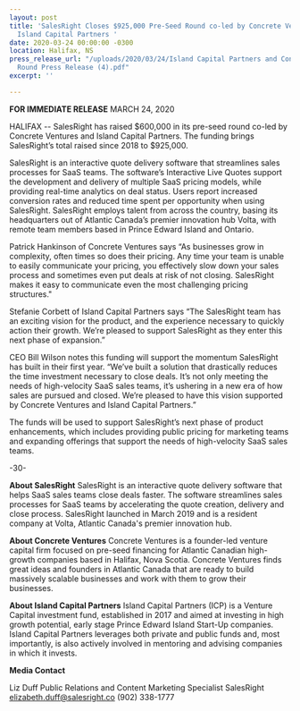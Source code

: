 ```yaml
---
layout: post
title: 'SalesRight Closes $925,000 Pre-Seed Round co-led by Concrete Ventures and
  Island Capital Partners '
date: 2020-03-24 00:00:00 -0300
location: Halifax, NS
press_release_url: "/uploads/2020/03/24/Island Capital Partners and Concrete Ventures
  Round Press Release (4).pdf"
excerpt: ''

---
```

  
**FOR IMMEDIATE RELEASE** MARCH 24, 2020

HALIFAX -- SalesRight has raised $600,000 in its pre-seed round co-led by Concrete Ventures and Island Capital Partners. The funding brings SalesRight’s total raised since 2018 to $925,000.

SalesRight is an interactive quote delivery software that streamlines sales processes for SaaS teams. The software’s Interactive Live Quotes support the development and delivery of multiple SaaS pricing models, while providing real-time analytics on deal status. Users report increased conversion rates and reduced time spent per opportunity when using SalesRight. SalesRight employs talent from across the country, basing its headquarters out of Atlantic Canada’s premier innovation hub Volta, with remote team members based in Prince Edward Island and Ontario.

Patrick Hankinson of Concrete Ventures says “As businesses grow in complexity, often times so does their pricing. Any time your team is unable to easily communicate your pricing, you effectively slow down your sales process and sometimes even put deals at risk of not closing. SalesRight makes it easy to communicate even the most challenging pricing structures."

Stefanie Corbett of Island Capital Partners says “The SalesRight team has an exciting vision for the product, and the experience necessary to quickly action their growth. We’re pleased to support SalesRight as they enter this next phase of expansion.”

CEO Bill Wilson notes this funding will support the momentum SalesRight has built in their first year. “We’ve built a solution that drastically reduces the time investment necessary to close deals. It’s not only meeting the needs of high-velocity SaaS sales teams, it’s ushering in a new era of how sales are pursued and closed. We’re pleased to have this vision supported by Concrete Ventures and Island Capital Partners.”

The funds will be used to support SalesRight’s next phase of product enhancements, which includes providing public pricing for marketing teams and expanding offerings that support the needs of high-velocity SaaS sales teams.

\-30-

**About SalesRight** SalesRight is an interactive quote delivery software that helps SaaS sales teams close deals faster. The software streamlines sales processes for SaaS teams by accelerating the quote creation, delivery and close process. SalesRight launched in March 2019 and is a resident company at Volta, Atlantic Canada's premier innovation hub.

**About Concrete Ventures** Concrete Ventures is a founder-led venture capital firm focused on pre-seed financing for Atlantic Canadian high-growth companies based in Halifax, Nova Scotia. Concrete Ventures finds great ideas and founders in Atlantic Canada that are ready to build massively scalable businesses and work with them to grow their businesses.

**About Island Capital Partners** Island Capital Partners (ICP) is a Venture Capital investment fund, established in 2017 and aimed at investing in high growth potential, early stage Prince Edward Island Start-Up companies. Island Capital Partners leverages both private and public funds and, most importantly, is also actively involved in mentoring and advising companies in which it invests.

**Media Contact**

Liz Duff Public Relations and Content Marketing Specialist SalesRight elizabeth.duff@salesright.co (902) 338-1777